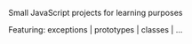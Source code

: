 Small JavaScript projects for learning purposes

Featuring: exceptions | prototypes | classes | ...
